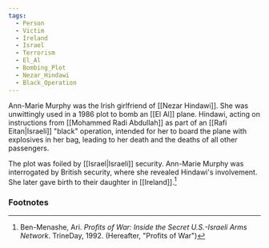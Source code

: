 ```yaml
---
tags:
  - Person
  - Victim
  - Ireland
  - Israel
  - Terrorism
  - El_Al
  - Bombing_Plot
  - Nezar_Hindawi
  - Black_Operation
---
```

Ann-Marie Murphy was the Irish girlfriend of [[Nezar Hindawi]]. She was unwittingly used in a 1986 plot to bomb an [[El Al]] plane. Hindawi, acting on instructions from [[Mohammed Radi Abdullah]] as part of an [[Rafi Eitan|Israeli]] "black" operation, intended for her to board the plane with explosives in her bag, leading to her death and the deaths of all other passengers.

The plot was foiled by [[Israel|Israeli]] security. Ann-Marie Murphy was interrogated by British security, where she revealed Hindawi's involvement. She later gave birth to their daughter in [[Ireland]].[^1]

### Footnotes
[^1]: Ben-Menashe, Ari. *Profits of War: Inside the Secret U.S.-Israeli Arms Network*. TrineDay, 1992. (Hereafter, "Profits of War")
